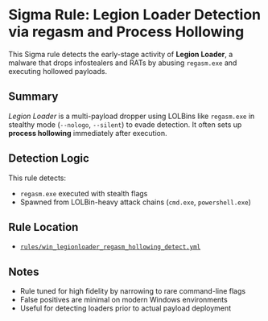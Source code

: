 # Sigma Rule: Legion Loader Detection via regasm and Process Hollowing

This Sigma rule detects the early-stage activity of **Legion Loader**, a malware that drops infostealers and RATs by abusing `regasm.exe` and executing hollowed payloads.

## Summary

*Legion Loader* is a multi-payload dropper using LOLBins like `regasm.exe` in stealthy mode (`--nologo`, `--silent`) to evade detection. It often sets up **process hollowing** immediately after execution.

## Detection Logic

This rule detects:
- `regasm.exe` executed with stealth flags
- Spawned from LOLBin-heavy attack chains (`cmd.exe`, `powershell.exe`)

## Rule Location

- [`rules/win_legionloader_regasm_hollowing_detect.yml`](rules/win_legionloader_regasm_hollowing_detect.yml)

## Notes

- Rule tuned for high fidelity by narrowing to rare command-line flags
- False positives are minimal on modern Windows environments
- Useful for detecting loaders prior to actual payload deployment
